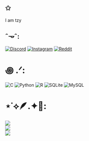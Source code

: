 ## ✩
I am tzy


## ˆ𐃷ˆ:
[![Discord](https://img.shields.io/badge/Discord-%237289DA.svg?logo=discord&logoColor=white)](https://discord.gg/cpt.tzy) [![Instagram](https://img.shields.io/badge/Instagram-%23E4405F.svg?logo=Instagram&logoColor=white)](https://instagram.com/ngtzy_) [![Reddit](https://img.shields.io/badge/Reddit-%23FF4500.svg?logo=Reddit&logoColor=white)](https://reddit.com/user/u/tzyyyyyyyyyy) 

# ꩜ .ᐟ:
![C](https://img.shields.io/badge/c-%2300599C.svg?style=for-the-badge&logo=c&logoColor=white) ![Python](https://img.shields.io/badge/python-3670A0?style=for-the-badge&logo=python&logoColor=ffdd54) ![R](https://img.shields.io/badge/r-%23276DC3.svg?style=for-the-badge&logo=r&logoColor=white) ![SQLite](https://img.shields.io/badge/sqlite-%2307405e.svg?style=for-the-badge&logo=sqlite&logoColor=white) ![MySQL](https://img.shields.io/badge/mysql-4479A1.svg?style=for-the-badge&logo=mysql&logoColor=white)
# ⋆˙⟡🪶.✦📜:
![](https://github-readme-stats.vercel.app/api?username=ngtzy&theme=rose_pine&hide_border=false&include_all_commits=false&count_private=false)<br/>
![](https://github-readme-streak-stats.herokuapp.com/?user=ngtzy&theme=rose_pine&hide_border=false)<br/>
![](https://github-readme-stats.vercel.app/api/top-langs/?username=ngtzy&theme=rose_pine&hide_border=false&include_all_commits=false&count_private=false&layout=compact)

<!-- Proudly created with GPRM ( https://gprm.itsvg.in ) -->

<!-- Proudly created with GPRM ( https://gprm.itsvg.in ) -->

<!--
**ngtzy/ngtzy** is a ✨ _special_ ✨ repository because its `README.md` (this file) appears on your GitHub profile.

Here are some ideas to get you started:

- 🔭 I’m currently working on ...
- 🌱 I’m currently learning ...
- 👯 I’m looking to collaborate on ...
- 🤔 I’m looking for help with ...
- 💬 Ask me about ...
- 📫 How to reach me: ...
- 😄 Pronouns: ...
- ⚡ Fun fact: ...
-->
